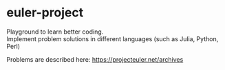 # euler-project
Playground to learn better coding. </br>
Implement problem solutions in different languages (such as Julia, Python, Perl) 

Problems are described here:
https://projecteuler.net/archives

